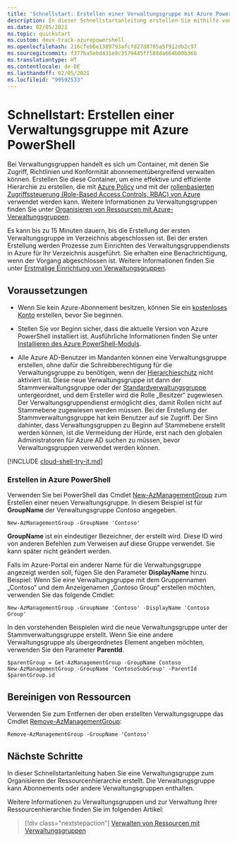 ```yaml
---
title: 'Schnellstart: Erstellen einer Verwaltungsgruppe mit Azure PowerShell'
description: In dieser Schnellstartanleitung erstellen Sie mithilfe von Azure PowerShell eine Verwaltungsgruppe, um Ihre Ressourcen in einer Ressourcenhierarchie zu organisieren.
ms.date: 02/05/2021
ms.topic: quickstart
ms.custom: devx-track-azurepowershell
ms.openlocfilehash: 216cfeb6e1389793afcfd27d8785a5f912db2c97
ms.sourcegitcommit: f377ba5ebd431e8c3579445ff588da664b00b36b
ms.translationtype: HT
ms.contentlocale: de-DE
ms.lasthandoff: 02/05/2021
ms.locfileid: "99592533"
---
```

# <a name="quickstart-create-a-management-group-with-azure-powershell"></a>Schnellstart: Erstellen einer Verwaltungsgruppe mit Azure PowerShell

Bei Verwaltungsgruppen handelt es sich um Container, mit denen Sie Zugriff, Richtlinien und Konformität abonnementübergreifend verwalten können. Erstellen Sie diese Container, um eine effektive und effiziente Hierarchie zu erstellen, die mit [Azure Policy](../policy/overview.md) und mit der [rollenbasierten Zugriffssteuerung (Role-Based Access Controls, RBAC) von Azure](../../role-based-access-control/overview.md) verwendet werden kann. Weitere Informationen zu Verwaltungsgruppen finden Sie unter [Organisieren von Ressourcen mit Azure-Verwaltungsgruppen](overview.md).

Es kann bis zu 15 Minuten dauern, bis die Erstellung der ersten Verwaltungsgruppe im Verzeichnis abgeschlossen ist. Bei der ersten Erstellung werden Prozesse zum Einrichten des Verwaltungsgruppendiensts in Azure für Ihr Verzeichnis ausgeführt. Sie erhalten eine Benachrichtigung, wenn der Vorgang abgeschlossen ist. Weitere Informationen finden Sie unter [Erstmalige Einrichtung von Verwaltungsgruppen](./overview.md#initial-setup-of-management-groups).

## <a name="prerequisites"></a>Voraussetzungen

- Wenn Sie kein Azure-Abonnement besitzen, können Sie ein [kostenloses Konto](https://azure.microsoft.com/free/) erstellen, bevor Sie beginnen.

- Stellen Sie vor Beginn sicher, dass die aktuelle Version von Azure PowerShell installiert ist. Ausführliche Informationen finden Sie unter [Installieren des Azure PowerShell-Moduls](/powershell/azure/install-az-ps).

- Alle Azure AD-Benutzer im Mandanten können eine Verwaltungsgruppe erstellen, ohne dafür die Schreibberechtigung für die Verwaltungsgruppe zu benötigen, wenn der [Hierarchieschutz](./how-to/protect-resource-hierarchy.md#setting---require-authorization) nicht aktiviert ist. Diese neue Verwaltungsgruppe ist dann der Stammverwaltungsgruppe oder der [Standardverwaltungsgruppe](./how-to/protect-resource-hierarchy.md#setting---default-management-group) untergeordnet, und dem Ersteller wird die Rolle „Besitzer“ zugewiesen. Der Verwaltungsgruppendienst ermöglicht dies, damit Rollen nicht auf Stammebene zugewiesen werden müssen. Bei der Erstellung der Stammverwaltungsgruppe hat kein Benutzer auf sie Zugriff. Der Sinn dahinter, dass Verwaltungsgruppen zu Beginn auf Stammebene erstellt werden können, ist die Vermeidung der Hürde, erst nach den globalen Administratoren für Azure AD suchen zu müssen, bevor Verwaltungsgruppen verwendet werden können.

[!INCLUDE [cloud-shell-try-it.md](../../../includes/cloud-shell-try-it.md)]

### <a name="create-in-azure-powershell"></a>Erstellen in Azure PowerShell

Verwenden Sie bei PowerShell das Cmdlet [New-AzManagementGroup](/powershell/module/az.resources/new-azmanagementgroup) zum Erstellen einer neuen Verwaltungsgruppe. In diesem Beispiel ist für **GroupName** der Verwaltungsgruppe _Contoso_ angegeben.

```azurepowershell-interactive
New-AzManagementGroup -GroupName 'Contoso'
```

**GroupName** ist ein eindeutiger Bezeichner, der erstellt wird. Diese ID wird von anderen Befehlen zum Verweisen auf diese Gruppe verwendet. Sie kann später nicht geändert werden.

Falls im Azure-Portal ein anderer Name für die Verwaltungsgruppe angezeigt werden soll, fügen Sie den Parameter **DisplayName** hinzu. Beispiel: Wenn Sie eine Verwaltungsgruppe mit dem Gruppennamen „Contoso“ und dem Anzeigenamen „Contoso Group“ erstellen möchten, verwenden Sie das folgende Cmdlet:

```azurepowershell-interactive
New-AzManagementGroup -GroupName 'Contoso' -DisplayName 'Contoso Group'
```

In den vorstehenden Beispielen wird die neue Verwaltungsgruppe unter der Stammverwaltungsgruppe erstellt. Wenn Sie eine andere Verwaltungsgruppe als übergeordnetes Element angeben möchten, verwenden Sie den Parameter **ParentId**.

```azurepowershell-interactive
$parentGroup = Get-AzManagementGroup -GroupName Contoso
New-AzManagementGroup -GroupName 'ContosoSubGroup' -ParentId $parentGroup.id
```

## <a name="clean-up-resources"></a>Bereinigen von Ressourcen

Verwenden Sie zum Entfernen der oben erstellten Verwaltungsgruppe das Cmdlet [Remove-AzManagementGroup](/powershell/module/az.resources/remove-azmanagementgroup):

```azurepowershell-interactive
Remove-AzManagementGroup -GroupName 'Contoso'
```

## <a name="next-steps"></a>Nächste Schritte

In dieser Schnellstartanleitung haben Sie eine Verwaltungsgruppe zum Organisieren der Ressourcenhierarchie erstellt. Die Verwaltungsgruppe kann Abonnements oder andere Verwaltungsgruppen enthalten.

Weitere Informationen zu Verwaltungsgruppen und zur Verwaltung Ihrer Ressourcenhierarchie finden Sie im folgenden Artikel:

> [!div class="nextstepaction"]
> [Verwalten von Ressourcen mit Verwaltungsgruppen](./manage.md)